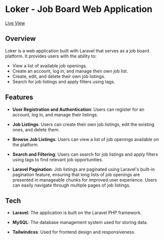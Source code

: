 # Loker - Job Board Web Application

[Live View](https://fziardiansyah.xyz)

## Overview

Loker is a web application built with Laravel that serves as a job board platform. It provides users with the ability to:

- View a list of available job openings.
- Create an account, log in, and manage their own job list.
- Create, edit, and delete their own job listings.
- Search for job listings and apply filters using tags.

## Features

- **User Registration and Authentication**: Users can register for an account, log in, and manage their listings.

- **Job Listings**: Users can create their own job listings, edit the existing ones, and delete them. 

- **Browse Job Listings**: Users can view a list of job openings available on the platform.

- **Search and Filtering**: Users can search for job listings and apply filters using tags to find relevant job opportunities.

- **Laravel Pagination**: Job listings are paginated using Laravel's built-in pagination feature, ensuring that long lists of job openings are presented in manageable chunks for improved user experience. Users can easily navigate through multiple pages of job listings.

## Tech

- **Laravel**: The application is built on the Laravel PHP framework.

- **MySQL**: The database management system used for storing data.

- **Tailwindcss**: Used for frontend design and responsiveness.



